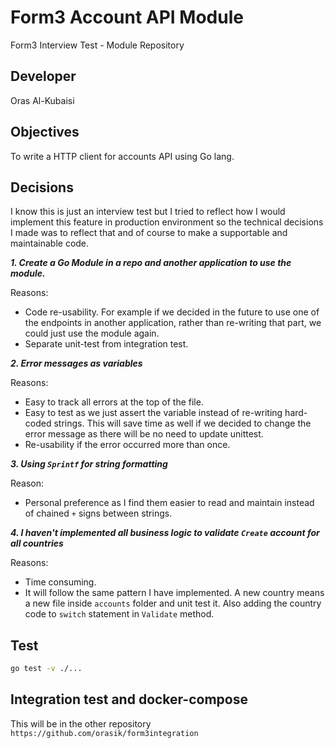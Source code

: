 # Form3 Account API Module
Form3 Interview Test - Module Repository

## Developer

Oras Al-Kubaisi

## Objectives
To write a HTTP client for accounts API using Go lang.

## Decisions
I know this is just an interview test but I tried to reflect how I would implement this feature in production environment
so the technical decisions I made was to reflect that and of course to make a supportable and maintainable code.


***1. Create a Go Module in a repo and another application to use the module.***

Reasons:
- Code re-usability. For example if we decided in the future to use one of the endpoints in another application, rather
than re-writing that part, we could just use the module again.
- Separate unit-test from integration test.

***2. Error messages as variables***

Reasons:
- Easy to track all errors at the top of the file.
- Easy to test as we just assert the variable instead of re-writing hard-coded strings. This will save time as well if we decided to change the error message as there will be no need to update unittest.
- Re-usability if the error occurred more than once.
 
***3. Using `Sprintf` for string formatting***

Reason:
- Personal preference as I find them easier to read and maintain instead of chained `+` signs between strings. 

***4. I haven't implemented all business logic to validate `Create` account for all countries***

Reasons:
- Time consuming.
- It will follow the same pattern I have implemented. A new country means a new file inside `accounts` folder and unit test it. Also adding the country code to `switch` statement in `Validate` method.

## Test

```bash
go test -v ./...
```

## Integration test and docker-compose

This will be in the other repository `https://github.com/orasik/form3integration`
